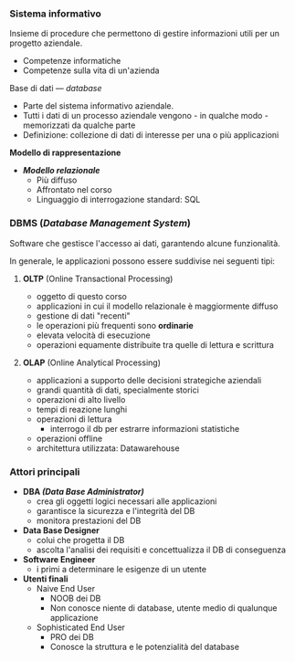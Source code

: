 ### Sistema informativo

Insieme di procedure che permettono di gestire informazioni utili per un progetto aziendale.
- Competenze informatiche
- Competenze sulla vita di un'azienda

Base di dati — *database*
- Parte del sistema informativo aziendale. 
- Tutti i dati di un processo aziendale vengono - in qualche modo - memorizzati da qualche parte
- Definizione: collezione di dati di interesse per una o più applicazioni

**Modello di rappresentazione**
- ***Modello relazionale***
	- Più diffuso
	- Affrontato nel corso
	- Linguaggio di interrogazione standard: SQL

### **DBMS** (*Database Management System*)
Software che gestisce l'accesso ai dati, garantendo alcune funzionalità.

In generale, le applicazioni possono essere suddivise nei seguenti tipi:
1. **OLTP** (Online Transactional Processing)
	- oggetto di questo corso
	- applicazioni in cui il modello relazionale è maggiormente diffuso
	- gestione di dati "recenti"
	- le operazioni più frequenti sono **ordinarie**
	- elevata velocità di esecuzione
	- operazioni equamente distribuite tra quelle di lettura e scrittura

2. **OLAP** (Online Analytical Processing)
	- applicazioni a supporto delle decisioni strategiche aziendali
	- grandi quantità di dati, specialmente storici
	- operazioni di alto livello
	- tempi di reazione lunghi
	- operazioni di lettura
		- interrogo il db per estrarre informazioni statistiche
	- operazioni offline
	- architettura utilizzata: Datawarehouse

### Attori principali

- **DBA *(Data Base Administrator)***
	- crea gli oggetti logici necessari alle applicazioni
	- garantisce la sicurezza e l'integrità del DB
	- monitora prestazioni del DB
- **Data Base Designer**
	- colui che progetta il DB
	- ascolta l'analisi dei requisiti e concettualizza il DB di conseguenza
- **Software Engineer**
	- i primi a determinare le esigenze di un utente
- **Utenti finali**
	- Naive End User
		- NOOB dei DB
		- Non conosce niente di database, utente medio di qualunque applicazione
	- Sophisticated End User
		- PRO dei DB
		- Conosce la struttura e le potenzialità del database